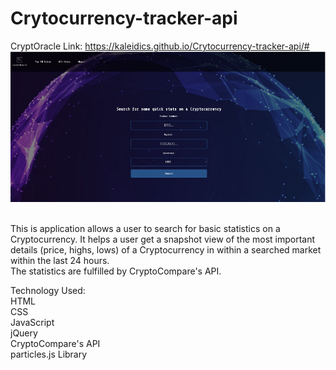 # Crytocurrency-tracker-api
CryptOracle
Link: https://kaleidics.github.io/Crytocurrency-tracker-api/#
![](assets/screenshot-landing.png)

<br/>
This is application allows a user to search for basic statistics on a Cryptocurrency.
It helps a user get a snapshot view of the most important details (price, highs, lows) of a Cryptocurrency in within a searched market within the last 24 hours.
<br/>
The statistics are fulfilled by CryptoCompare's API.<br/>

Technology Used:<br/>
HTML<br/>
CSS<br/>
JavaScript<br/>
jQuery<br/>
CryptoCompare's API<br/>
particles.js Library
